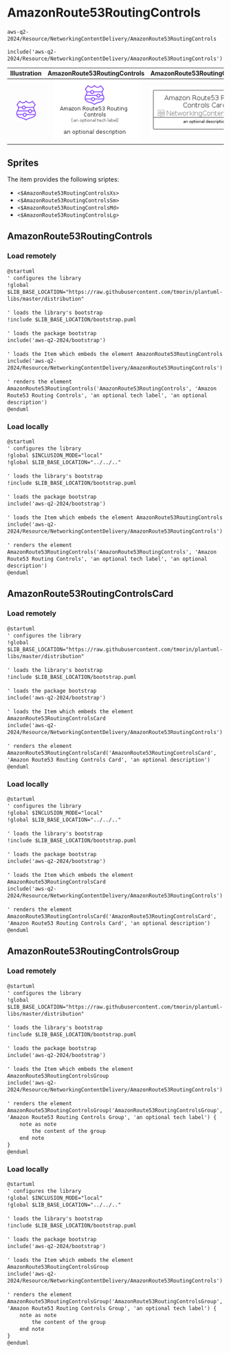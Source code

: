# AmazonRoute53RoutingControls


```text
aws-q2-2024/Resource/NetworkingContentDelivery/AmazonRoute53RoutingControls
```

```text
include('aws-q2-2024/Resource/NetworkingContentDelivery/AmazonRoute53RoutingControls')
```



| Illustration | AmazonRoute53RoutingControls | AmazonRoute53RoutingControlsCard | AmazonRoute53RoutingControlsGroup |
| :---: | :---: | :---: | :---: |
| ![illustration for Illustration](../../../aws-q2-2024/Resource/NetworkingContentDelivery/AmazonRoute53RoutingControls.png) | ![illustration for AmazonRoute53RoutingControls](../../../aws-q2-2024/Resource/NetworkingContentDelivery/AmazonRoute53RoutingControls.Local.png) | ![illustration for AmazonRoute53RoutingControlsCard](../../../aws-q2-2024/Resource/NetworkingContentDelivery/AmazonRoute53RoutingControlsCard.Local.png) | ![illustration for AmazonRoute53RoutingControlsGroup](../../../aws-q2-2024/Resource/NetworkingContentDelivery/AmazonRoute53RoutingControlsGroup.Local.png) |



## Sprites
The item provides the following sriptes:

- `<$AmazonRoute53RoutingControlsXs>`
- `<$AmazonRoute53RoutingControlsSm>`
- `<$AmazonRoute53RoutingControlsMd>`
- `<$AmazonRoute53RoutingControlsLg>`





## AmazonRoute53RoutingControls

### Load remotely
```plantuml
@startuml
' configures the library
!global $LIB_BASE_LOCATION="https://raw.githubusercontent.com/tmorin/plantuml-libs/master/distribution"

' loads the library's bootstrap
!include $LIB_BASE_LOCATION/bootstrap.puml

' loads the package bootstrap
include('aws-q2-2024/bootstrap')

' loads the Item which embeds the element AmazonRoute53RoutingControls
include('aws-q2-2024/Resource/NetworkingContentDelivery/AmazonRoute53RoutingControls')

' renders the element
AmazonRoute53RoutingControls('AmazonRoute53RoutingControls', 'Amazon Route53 Routing Controls', 'an optional tech label', 'an optional description')
@enduml
```

### Load locally
```plantuml
@startuml
' configures the library
!global $INCLUSION_MODE="local"
!global $LIB_BASE_LOCATION="../../.."

' loads the library's bootstrap
!include $LIB_BASE_LOCATION/bootstrap.puml

' loads the package bootstrap
include('aws-q2-2024/bootstrap')

' loads the Item which embeds the element AmazonRoute53RoutingControls
include('aws-q2-2024/Resource/NetworkingContentDelivery/AmazonRoute53RoutingControls')

' renders the element
AmazonRoute53RoutingControls('AmazonRoute53RoutingControls', 'Amazon Route53 Routing Controls', 'an optional tech label', 'an optional description')
@enduml
```

## AmazonRoute53RoutingControlsCard

### Load remotely
```plantuml
@startuml
' configures the library
!global $LIB_BASE_LOCATION="https://raw.githubusercontent.com/tmorin/plantuml-libs/master/distribution"

' loads the library's bootstrap
!include $LIB_BASE_LOCATION/bootstrap.puml

' loads the package bootstrap
include('aws-q2-2024/bootstrap')

' loads the Item which embeds the element AmazonRoute53RoutingControlsCard
include('aws-q2-2024/Resource/NetworkingContentDelivery/AmazonRoute53RoutingControls')

' renders the element
AmazonRoute53RoutingControlsCard('AmazonRoute53RoutingControlsCard', 'Amazon Route53 Routing Controls Card', 'an optional description')
@enduml
```

### Load locally
```plantuml
@startuml
' configures the library
!global $INCLUSION_MODE="local"
!global $LIB_BASE_LOCATION="../../.."

' loads the library's bootstrap
!include $LIB_BASE_LOCATION/bootstrap.puml

' loads the package bootstrap
include('aws-q2-2024/bootstrap')

' loads the Item which embeds the element AmazonRoute53RoutingControlsCard
include('aws-q2-2024/Resource/NetworkingContentDelivery/AmazonRoute53RoutingControls')

' renders the element
AmazonRoute53RoutingControlsCard('AmazonRoute53RoutingControlsCard', 'Amazon Route53 Routing Controls Card', 'an optional description')
@enduml
```

## AmazonRoute53RoutingControlsGroup

### Load remotely
```plantuml
@startuml
' configures the library
!global $LIB_BASE_LOCATION="https://raw.githubusercontent.com/tmorin/plantuml-libs/master/distribution"

' loads the library's bootstrap
!include $LIB_BASE_LOCATION/bootstrap.puml

' loads the package bootstrap
include('aws-q2-2024/bootstrap')

' loads the Item which embeds the element AmazonRoute53RoutingControlsGroup
include('aws-q2-2024/Resource/NetworkingContentDelivery/AmazonRoute53RoutingControls')

' renders the element
AmazonRoute53RoutingControlsGroup('AmazonRoute53RoutingControlsGroup', 'Amazon Route53 Routing Controls Group', 'an optional tech label') {
    note as note
        the content of the group
    end note
}
@enduml
```

### Load locally
```plantuml
@startuml
' configures the library
!global $INCLUSION_MODE="local"
!global $LIB_BASE_LOCATION="../../.."

' loads the library's bootstrap
!include $LIB_BASE_LOCATION/bootstrap.puml

' loads the package bootstrap
include('aws-q2-2024/bootstrap')

' loads the Item which embeds the element AmazonRoute53RoutingControlsGroup
include('aws-q2-2024/Resource/NetworkingContentDelivery/AmazonRoute53RoutingControls')

' renders the element
AmazonRoute53RoutingControlsGroup('AmazonRoute53RoutingControlsGroup', 'Amazon Route53 Routing Controls Group', 'an optional tech label') {
    note as note
        the content of the group
    end note
}
@enduml
```

